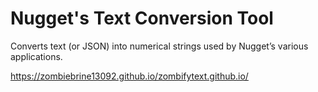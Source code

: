 # Nugget's Text Conversion Tool
Converts text (or JSON) into numerical strings used by Nugget’s various applications.

https://zombiebrine13092.github.io/zombifytext.github.io/
